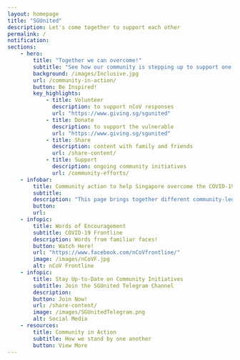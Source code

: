 ```yaml
---
layout: homepage
title: "SGUnited"
description: Let's come together to support each other
permalink: /
notification: 
sections:
    - hero:
        title: "Together we can overcome!"
        subtitle: "See how our community is stepping up to support one another"
        background: /images/Inclusive.jpg
        url: /community-in-action/
        button: Be Inspired!
        key_highlights:
            - title: Volunteer
              description: to support nCoV responses
              url: "https://www.giving.sg/sgunited"  
            - title: Donate
              description: to support the vulnerable
              url: "https://www.giving.sg/sgunited"                           
            - title: Share
              description: content with family and friends
              url: /share-content/            
            - title: Support
              description: ongoing community initiatives 
              url: /community-efforts/
    - infobar:
        title: Community action to help Singapore overcome the COVID-19       
        subtitle: 
        description: "This page brings together different community-led COVID-19 responses. To those who have stepped forward, we salute your efforts! We hope it inspires more of us to help one another get through this challenging time. #SGUnited"
        button:
        url:
    - infopic:
        title: Words of Encouragement
        subtitle: COVID-19 Frontline
        description: Words from familiar faces!
        button: Watch Here!
        url: "https://www.facebook.com/nCoVfrontline/"
        image: /images/nCoVF.jpg
        alt: nCoV Frontline
    - infopic:
        title: Stay Up-to-Date on Community Initiatives
        subtitle: Join the SGUnited Telegram Channel
        description: 
        button: Join Now!
        url: /share-content/
        image: /images/SGUnitedTelegram.png
        alt: Social Media
    - resources:
        title: Community in Action
        subtitle: How we stand by one another
        button: View More
---
```

